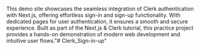 This demo site showcases the seamless integration of Clerk authentication with Next.js, offering effortless sign-in and sign-up functionality. With dedicated pages for user authentication, it ensures a smooth and secure experience. Built as part of the Next.js & Clerk tutorial, this practice project provides a hands-on demonstration of modern web development and intuitive user flows."# Clerk_Sign-in-up" 
